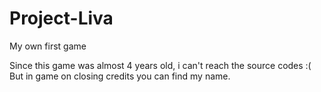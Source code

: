 # Project-Liva
My own first game

Since this game was almost 4 years old, i can't reach the source codes :( But in game on closing credits you can find my name.
